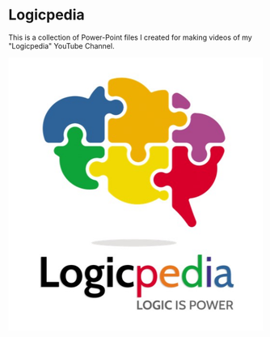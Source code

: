 # Logicpedia
 This is a collection of Power-Point files I created for making videos of my "Logicpedia" YouTube Channel.
 
 <p align="center">
   <img src="Logicpedia-logo.jpg"/>
 </p>
